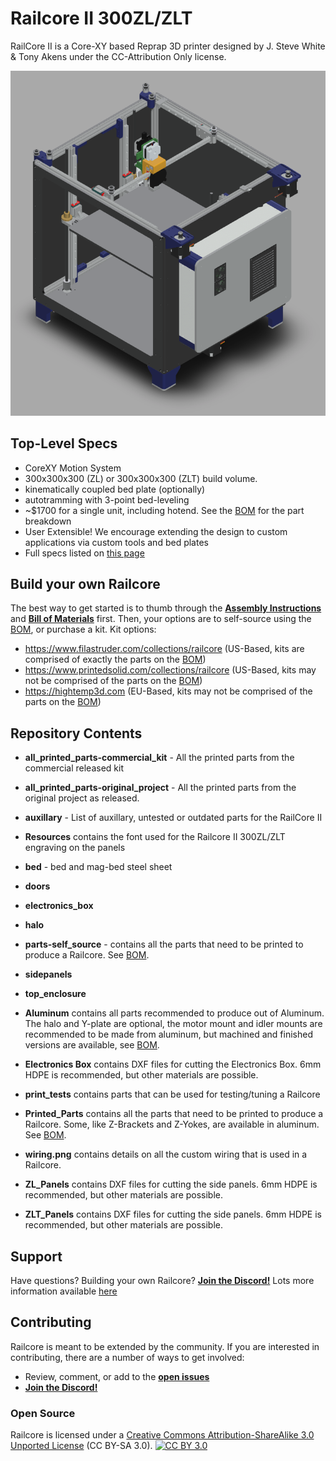 Railcore II 300ZL/ZLT
=======

RailCore II is a Core-XY based Reprap 3D printer designed by J. Steve White & Tony Akens under the CC-Attribution Only license.

![Railcore](RCII300ZL.png)

## Top-Level Specs
* CoreXY Motion System
* 300x300x300 (ZL) or 300x300x300 (ZLT) build volume.
* kinematically coupled bed plate (optionally)
* autotramming with 3-point bed-leveling
* ~$1700 for a single unit, including hotend. See the [BOM][bom] for the part breakdown
* User Extensible! We encourage extending the design to custom applications via custom tools and bed plates
* Full specs listed on [this page](https://railcore.org)

## Build your own Railcore

The best way to get started is to thumb through the [**Assembly Instructions**](https://railcore.dozuki.com/c/RailCore_II) and [**Bill of Materials**][bom] first. Then, your options are to self-source using the [BOM][bom], or purchase a kit. Kit options:

* https://www.filastruder.com/collections/railcore (US-Based, kits are comprised of exactly the parts on the [BOM][bom])
* https://www.printedsolid.com/collections/railcore (US-Based, kits may not be comprised of the parts on the [BOM][bom])
* https://hightemp3d.com (EU-Based, kits may not be comprised of the parts on the [BOM][bom])

## Repository Contents

* **all_printed_parts-commercial_kit**  - All the printed parts from the commercial released kit
* **all_printed_parts-original_project**  - All the printed parts from the original project as released.
* **auxillary**  - List of auxillary, untested or outdated parts for the RailCore II
 * **Resources** contains the font used for the Railcore II 300ZL/ZLT engraving on the panels

* **bed**  - bed and mag-bed steel sheet
* **doors** 
* **electronics_box** 
* **halo** 
* **parts-self_source**  - contains all the parts that need to be printed to produce a Railcore. See [BOM][bom].
* **sidepanels** 
* **top_enclosure** 




* **Aluminum** contains all parts recommended to produce out of Aluminum. The halo and Y-plate are optional, the motor mount and idler mounts are recommended to be made from aluminum, but machined and finished versions are available, see [BOM][bom].
* **Electronics Box** contains DXF files for cutting the Electronics Box. 6mm HDPE is recommended, but other materials are possible.
* **print_tests** contains parts that can be used for testing/tuning a Railcore
* **Printed_Parts** contains all the parts that need to be printed to produce a Railcore. Some, like Z-Brackets and Z-Yokes, are available in aluminum. See [BOM][bom].
 
* **wiring.png** contains details on all the custom wiring that is used in a Railcore.
* **ZL_Panels** contains DXF files for cutting the side panels. 6mm HDPE is recommended, but other materials are possible.
* **ZLT_Panels** contains DXF files for cutting the side panels. 6mm HDPE is recommended, but other materials are possible.

## Support

Have questions? Building your own Railcore? **[Join the Discord!][discord]**
Lots more information available [here](https://railcore.org)

## Contributing

Railcore is meant to be extended by the community. If you are interested in contributing, there are a number of ways to get involved:

* Review, comment, or add to the **[open issues](https://github.com/railcore/parts/issues)**
* **[Join the Discord!][discord]**

### Open Source
Railcore is licensed under a [Creative Commons Attribution-ShareAlike 3.0 Unported License][cc-by] (CC BY-SA 3.0).
[![CC BY 3.0][cc-by-image]][cc-by]

[bom]: https://docs.google.com/spreadsheets/d/1sxKl6h23SXfuNM7hNiX35rIrpISw8AruEEcNl2Fvibk/edit?usp=sharing
[cc-by]: https://creativecommons.org/licenses/by-sa/3.0/
[cc-by-image]: https://i.creativecommons.org/l/by-sa/3.0/88x31.png
[discord]: https://discord.gg/Sy569Hq
[wiki]: https://railcore.org
